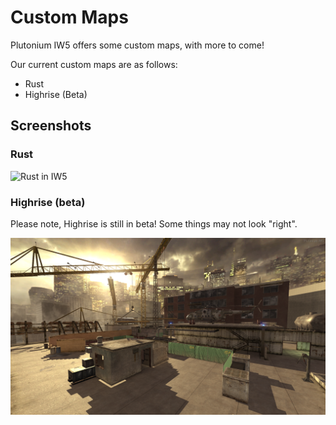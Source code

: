 # Custom Maps

Plutonium IW5 offers some custom maps, with more to come!

Our current custom maps are as follows:

* Rust
* Highrise (Beta)

## Screenshots

### Rust
![Rust in IW5](/images/docs/client/iw5/custom-maps/mp_rust.png)

### Highrise (beta)
<Alert variant="warning">

Please note, Highrise is still in beta! Some things may not look "right".

</Alert>

![Highrise in IW5](/images/docs/client/iw5/custom-maps/mp_highrise.png)